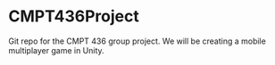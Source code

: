 # CMPT436Project
Git repo for the CMPT 436 group project. We will be creating a mobile multiplayer game in Unity.
